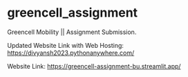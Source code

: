 # greencell_assignment
Greencell Mobility || Assignment Submission.

Updated Website Link with Web Hosting:
https://divyansh2023.pythonanywhere.com/


Website Link:
https://greencell-assignment-bu.streamlit.app/
